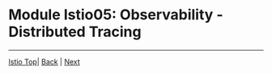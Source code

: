 # Module Istio05: Observability - Distributed Tracing

---
[Istio Top](aks-202-istio-top.md)| [Back](istio-04-telemetry.md) | [Next](istio-06-routing-canary-testing.md)